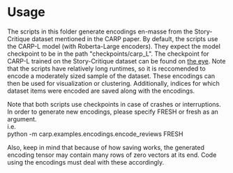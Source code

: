 # Usage

The scripts in this folder generate encodings en-masse from the Story-Critique dataset mentioned in the CARP paper. By default, the scripts use the CARP-L model (with Roberta-Large encoders). They expect the model checkpoint to be in the path "checkpoints/carp_L". The checkpoint for CARP-L trained on the Story-Critique dataset can be found on [the eye](https://the-eye.eu/public/AI/models/CARP/CARP_L.pt). Note that the scripts have relatively long runtimes, so it is reccomended to encode a moderately sized sample of the dataset. These encodings can then be used for visualization or clustering. Additionally, indices for which dataset items were encoded are saved along with the encodings. 

Note that both scripts use checkpoints in case of crashes or interruptions. In order to generate new encodings, please specify FRESH or fresh as an argument.   
i.e.  
python -m carp.examples.encodings.encode_reviews FRESH
  
Also, keep in mind that because of how saving works, the generated encoding tensor may contain many rows of zero vectors at its end. Code using the encodings must deal with these accordingly.
